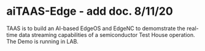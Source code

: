 # aiTAAS-Edge - add doc. 8/11/20

TAAS is to build an AI-based EdgeOS and EdgeNC to demomstrate the real-time data streaming capabilities of a semiconductor Test House operation. The Demo is running in LAB.
